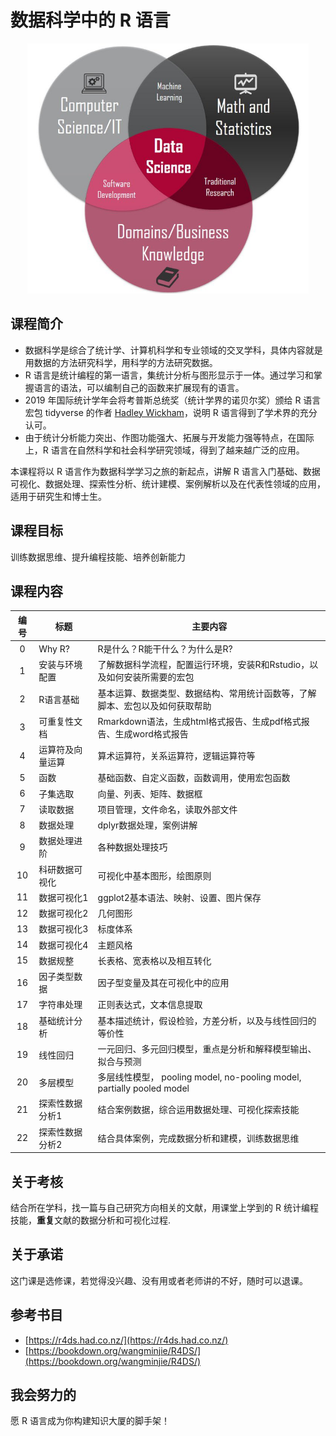 # 数据科学中的 R 语言 


<p style="text-align:center;"><img src="data_science.jpg" height="400px" width="450px"></p>



## 课程简介

- 数据科学是综合了统计学、计算机科学和专业领域的交叉学科，具体内容就是用数据的方法研究科学，用科学的方法研究数据。
- R 语言是统计编程的第一语言，集统计分析与图形显示于一体。通过学习和掌握语言的语法，可以编制自己的函数来扩展现有的语言。
- 2019 年国际统计学年会将考普斯总统奖（统计学界的诺贝尔奖）颁给 R 语言宏包 tidyverse 的作者  [Hadley Wickham](http://hadley.nz/)，说明 R 语言得到了学术界的充分认可。
- 由于统计分析能力突出、作图功能强大、拓展与开发能力强等特点，在国际上，R 语言在自然科学和社会科学研究领域，得到了越来越广泛的应用。

本课程将以 R 语言作为数据科学学习之旅的新起点，讲解 R 语言入门基础、数据可视化、数据处理、探索性分析、统计建模、案例解析以及在代表性领域的应用，适用于研究生和博士生。


## 课程目标
训练数据思维、提升编程技能、培养创新能力


## 课程内容 

| 编号 	| 标题             	| 主要内容                                                                     	|
|:----:	|------------------	|------------------------------------------------------------------------------	|
|   0  	| Why R?           	| R是什么？R能干什么？为什么是R?                                               	|
|   1  	| 安装与环境配置   	| 了解数据科学流程，配置运行环境，安装R和Rstudio，以及如何安装所需要的宏包     	|
|   2  	| R语言基础        	| 基本运算、数据类型、数据结构、常用统计函数等，了解脚本、宏包以及如何获取帮助 	|
|   3  	| 可重复性文档     	| Rmarkdown语法，生成html格式报告、生成pdf格式报告、生成word格式报告           	|
|   4  	| 运算符及向量运算 	| 算术运算符，关系运算符，逻辑运算符等                                         	|
|   5  	| 函数             	| 基础函数、自定义函数，函数调用，使用宏包函数                                 	|
|   6  	| 子集选取         	| 向量、列表、矩阵、数据框                                                     	|
|   7  	| 读取数据         	| 项目管理，文件命名，读取外部文件                                             	|
|   8  	| 数据处理         	| dplyr数据处理，案例讲解                                                      	|
|   9  	| 数据处理进阶     	| 各种数据处理技巧                                                             	|
|  10  	| 科研数据可视化   	| 可视化中基本图形，绘图原则                                                   	|
|  11  	| 数据可视化1      	| ggplot2基本语法、映射、设置、图片保存                                        	|
|  12  	| 数据可视化2      	| 几何图形                                                                     	|
|  13  	| 数据可视化3      	| 标度体系                                                                     	|
|  14  	| 数据可视化4      	| 主题风格                                                                     	|
|  15  	| 数据规整         	| 长表格、宽表格以及相互转化                                                   	|
|  16  	| 因子类型数据     	| 因子型变量及其在可视化中的应用                                               	|
|  17  	| 字符串处理       	| 正则表达式，文本信息提取                                                     	|
|  18  	| 基础统计分析     	| 基本描述统计，假设检验，方差分析，以及与线性回归的等价性                     	|
|  19  	| 线性回归         	| 一元回归、多元回归模型，重点是分析和解释模型输出、拟合与预测                 	|
|  20  	| 多层模型         	| 多层线性模型， pooling model, no-pooling model, partially pooled model       	|
|  21  	| 探索性数据分析1  	| 结合案例数据，综合运用数据处理、可视化探索技能                               	|
|  22  	| 探索性数据分析2  	| 结合具体案例，完成数据分析和建模，训练数据思维                               	|


## 关于考核
结合所在学科，找一篇与自己研究方向相关的文献，用课堂上学到的 R 统计编程技能，**重复**文献的数据分析和可视化过程.


## 关于承诺
这门课是选修课，若觉得没兴趣、没有用或者老师讲的不好，随时可以退课。


## 参考书目
- [https://r4ds.had.co.nz/](https://r4ds.had.co.nz/)
- [https://bookdown.org/wangminjie/R4DS/](https://bookdown.org/wangminjie/R4DS/)




## 我会努力的
愿 R 语言成为你构建知识大厦的脚手架！
